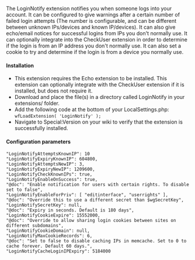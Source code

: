 The LoginNotify extension notifies you when someone logs into your account. It can be configured to give warnings after a certain number of failed login attempts (The number is configurable, and can be different between unknown IPs/devices and known IP/devices). It can also give echo/email notices for successful logins from IPs you don't normally use. It can optionally integrate into the CheckUser extension in order to determine if the login is from an IP address you don't normally use. It can also set a cookie to try and determine if the login is from a device you normally use.

#### Installation
* This extension requires the Echo extension to be installed. This extension can optionally integrate with the CheckUser extension if it is installed, but does not require it.
* Download and place the file(s) in a directory called LoginNotify in your extensions/ folder.
* Add the following code at the bottom of your LocalSettings.php: `wfLoadExtension( 'LoginNotify' );`
* Navigate to Special:Version on your wiki to verify that the extension is successfully installed.

#### Configuration parameters
	"LoginNotifyAttemptsKnownIP": 10
	"LoginNotifyExpiryKnownIP": 604800,
	"LoginNotifyAttemptsNewIP": 3,
	"LoginNotifyExpiryNewIP": 1209600,
	"LoginNotifyCheckKnownIPs": true,
	"LoginNotifyEnableOnSuccess": true,
	"@doc": "Enable notification for users with certain rights. To disable set to false",
	"LoginNotifyEnableForPriv": [ "editinterface", "userrights" ],
	"@doc": "Override this to use a different secret than $wgSecretKey",
	"LoginNotifySecretKey": null,
	"@doc": "Expiry in seconds. Default is 180 days",
	"LoginNotifyCookieExpire": 15552000,
	"@doc": "Override to allow sharing login cookies between sites on different subdomains",
	"LoginNotifyCookieDomain": null,
	"LoginNotifyMaxCookieRecords": 6,
	"@doc": "Set to false to disable caching IPs in memcache. Set to 0 to cache forever. Default 60 days.",
	"LoginNotifyCacheLoginIPExpiry": 5184000

